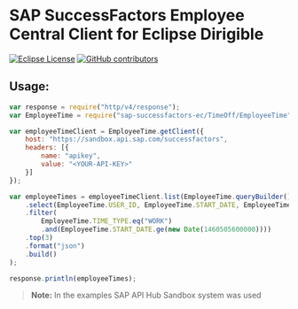 # SAP SuccessFactors Employee Central Client for Eclipse Dirigible

[![Eclipse License](http://img.shields.io/badge/license-Eclipse-brightgreen.svg)](LICENSE)
[![GitHub contributors](https://img.shields.io/github/contributors/dirigiblelabs/client-sap-successfactors-ec.svg)](https://github.com/dirigiblelabs/client-sap-successfactors-ec/graphs/contributors)

## Usage:

```javascript
var response = require("http/v4/response");
var EmployeeTime = require("sap-successfactors-ec/TimeOff/EmployeeTime");

var employeeTimeClient = EmployeeTime.getClient({
	host: "https://sandbox.api.sap.com/successfactors",
	headers: [{
		name: "apikey",
		value: "<YOUR-API-KEY>"
	}]
});

var employeeTimes = employeeTimeClient.list(EmployeeTime.queryBuilder()
	.select(EmployeeTime.USER_ID, EmployeeTime.START_DATE, EmployeeTime.QUANTITY_IN_HOURS)
	.filter(
		EmployeeTime.TIME_TYPE.eq("WORK")
		.and(EmployeeTime.START_DATE.ge(new Date(1460505600000))))
	.top(3)
	.format("json")
	.build()
);

response.println(employeeTimes);
```

> **Note:** In the examples SAP API Hub Sandbox system was used
